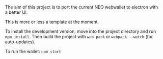 The aim of this project is to port the current NEO webwallet to electron with a better UI. 

This is more or less a template at the moment.

To install the development version, move into the project directory and run `npm install`. Then build the project with `web pack` or `webpack --watch` (for auto-updates).

To run the wallet: `npm start`
